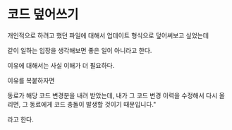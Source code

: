 # 코드 덮어쓰기

개인적으로 하려고 했던 파일에 대해서 업데이트 형식으로 덮어써보고 싶었는데

같이 일하는 입장을 생각해보면 좋은 일이 아니라고 한다.

이유에 대해서는 사실 이해가 더 필요하다.

이유를 복붙하자면 

동료가 해당 코드 변경분을 내려 받았는데, 내가 그 코드 변경 이력을 수정해서 다시 올리면, 그 동료에게 코드 충돌이 발생할 것이기 때문입니다."

라고 한다.


